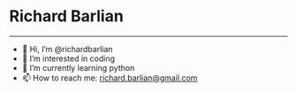 # Richard Barlian
---
- 👋 Hi, I’m @richardbarlian
- 👀 I’m interested in coding
- 🐍 I’m currently learning python
- 📫 How to reach me: richard.barlian@gmail.com

<!---
richardbarlian/richardbarlian is a ✨ special ✨ repository because its `README.md` (this file) appears on your GitHub profile.
You can click the Preview link to take a look at your changes.
--->
